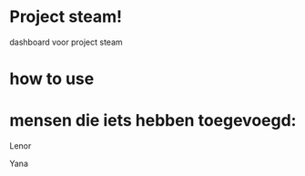 # Project steam!
dashboard voor project steam

# how to use

# mensen die iets hebben toegevoegd:
Lenor


Yana
